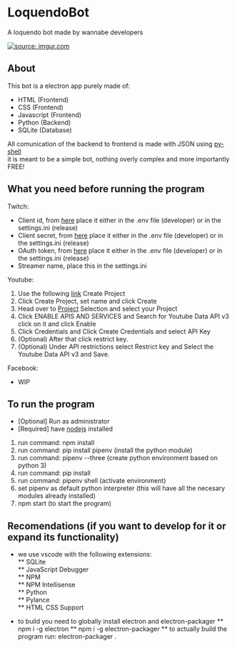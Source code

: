 # LoquendoBot
A loquendo bot made by wannabe developers

<a href="https://imgur.com/a/ro6XAw5"><img src="https://i.imgur.com/eqBa9fs.png" title="source: imgur.com" /></a>

## About
This bot is a electron app purely made of:
* HTML (Frontend)
* CSS (Frontend)
* Javascript (Frontend)
* Python (Backend)
* SQLite (Database)

All comunication of the backend to frontend is made with JSON using [py-shell](https://www.npmjs.com/package/python-shell)  
it is meant to be a simple bot, nothing overly complex and more importantly FREE!
## What you need before running the program
Twitch:
* Client id, from [here](https://dev.twitch.tv/) place it either in the .env file (developer) or in the settings.ini (release)
* Client secret, from [here](https://dev.twitch.tv/) place it either in the .env file (developer) or in the settings.ini (release)
* OAuth token, from [here](https://twitchapps.com/tmi/) place it either in the .env file (developer) or in the settings.ini (release)
* Streamer name, place this in the settings.ini
  
Youtube:
1. Use the following [link](https://console.developers.google.com/cloud-resource-manager?organizationId=0&supportedpurview=project) Create Project
2. Click Create Project, set name and click Create
3. Head over to [Project](https://console.developers.google.com/projectselector2/apis/dashboard?organizationId=0&supportedpurview=project) Selection and select your Project
4. Click ENABLE APIS AND SERVICES and Search for Youtube Data API v3 click on it and click Enable
5. Click Credentials and Click Create Credentials and select API Key
6. (Optional) After that click restrict key.
7. (Optional) Under API restrictions select Restrict key and Select the Youtube Data API v3 and Save.
  
Facebook:
* WIP
  
## To run the program

* [Optional] Run as administrator
* [Required] have [nodejs](https://nodejs.org/en/) installed

1. run command: npm install
2. run command: pip install pipenv (install the python module)
3. run command: pipenv --three (create python environment based on python 3)
4. run command: pip install
4. run command: pipenv shell (activate environment)
5. set pipenv as default python interpreter (this will have all the necesary modules already installed)
6.  npm start (to start the program)

## Recomendations (if you want to develop for it or expand its functionality)
* we use vscode with the following extensions:  
** SQLite  
** JavaScript Debugger  
** NPM  
** NPM Intellisense  
** Python  
** Pylance  
** HTML CSS Support

* to build you need to globally install electron and electron-packager
** npm i -g electron
** npm i -g electron-packager
** to actually build the program run: electron-packager .